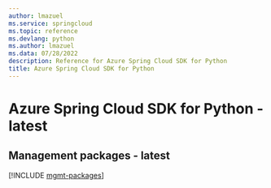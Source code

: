 ```yaml
---
author: lmazuel
ms.service: springcloud
ms.topic: reference
ms.devlang: python
ms.author: lmazuel
ms.data: 07/28/2022
description: Reference for Azure Spring Cloud SDK for Python
title: Azure Spring Cloud SDK for Python
---
```

# Azure Spring Cloud SDK for Python - latest

## Management packages - latest
[!INCLUDE [mgmt-packages](spring-cloud-mgmt-index.md)]